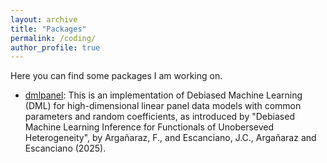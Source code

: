 ```yaml
---
layout: archive
title: "Packages"
permalink: /coding/
author_profile: true
---
```


Here you can find some packages I am working on. 

+ [dmlpanel](https://github.com/argafacu/dmlpanel): This is an implementation of Debiased Machine Learning (DML) for high-dimensional linear panel data models with common parameters and random coefficients, as introduced by "Debiased Machine Learning Inference for Functionals of Unoberseved Heterogeneity", by Argañaraz, F., and Escanciano, J.C., Argañaraz and Escanciano (2025). 
